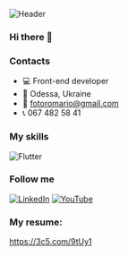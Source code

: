 ![Header](https://github.com/RoRomario360/RoRomario360/blob/main/assets/cover.jpg)

### Hi there 👋

### Contacts

- 💻 Front-end developer
- 📌 Odessa, Ukraine
- 📧 fotoromario@gmail.com
- 📞 067 482 58 41

### My skills

![Flutter](https://github.com/RoRomario360/RoRomario360/blob/main/assets/skills.jpg)

### Follow me

[![LinkedIn](https://img.shields.io/badge/-linkedIn-090909?style=for-the-badge&logo=linkedin&logoColor=007BB6)](https://www.linkedin.com/in/romanmerkulov/)
[![YouTube](https://img.shields.io/badge/-YouTube-090909?style=for-the-badge&logo=YouTube&logoColor=FF0000)](https://www.youtube.com/channel/UCnKj-vGklXnCgjGc3wVbfnA)

### My resume:

https://3c5.com/9tUy1
